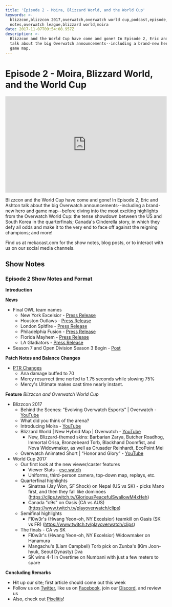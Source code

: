 ```yaml
---
title: 'Episode 2 - Moira, Blizzard World, and the World Cup'
keywords: >-
  blizzcon,blizzcon 2017,overwatch,overwatch world cup,podcast,episode,news,show
  notes,overwatch league,blizzard world,moira
date: 2017-11-07T09:54:08.957Z
description: >-
  Blizzcon and the World Cup have come and gone! In Episode 2, Eric and Ashton
  talk about the big Overwatch announcements--including a brand-new hero and
  game map.
---
```

# Episode 2 - Moira, Blizzard World, and the World Cup

<iframe width="100%" height="300" scrolling="no" frameborder="no" src="https://w.soundcloud.com/player/?url=https%3A//api.soundcloud.com/tracks/352479803&amp;color=%23ff5500&amp;auto_play=false&amp;hide_related=false&amp;show_comments=true&amp;show_user=true&amp;show_reposts=false&amp;show_teaser=true&amp;visual=true"></iframe>

Blizzcon and the World Cup have come and gone! In Episode 2, Eric and Ashton talk about the big Overwatch announcements--including a brand-new hero and game map--before diving into the most exciting highlights from the Overwatch World Cup: the tense showdown between the US and South Korea in the quarterfinals; Canada's Cinderella story, in which they defy all odds and make it to the very end to face off against the reigning champions; and more!

Find us at mekacast.com for the show notes, blog posts, or to interact with us on our social media channels.

## Show Notes

### Episode 2 Show Notes and Format

**Introduction**

**News**
 * Final OWL team names
   * New York Excelsior - [Press Release](http://blizz.ly/NYXL)
   * Houston Outlaws - [Press Release](https://overwatchleague.com/en-us/news/21164551)
   * London Spitfire - [Press Release](https://overwatchleague.com/en-us/news/21173802)
   * Philadelphia Fusion - [Press Release](https://overwatchleague.com/en-us/news/21173803)
   * Florida Mayhem - [Press Release](https://overwatchleague.com/en-us/news/21173801)
   * LA Gladiators - [Press Release](https://overwatchleague.com/en-us/news/21184890)
 * Season 7 and Open Division Season 3 Begin - [Post](https://playoverwatch.com/en-us/blog/21173548)

**Patch Notes and Balance Changes**
 * [PTR Changes](https://blizztrack.com/patch_notes/overwatch_ptr/41031)
   * Ana damage buffed to 70
   * Mercy resurrect time nerfed to 1.75 seconds while slowing 75%
   * Mercy's Ultimate makes cast time nearly instant.

**Feature** _Blizzcon and Overwatch World Cup_
 * Blizzcon 2017
   * Behind the Scenes: “Evolving Overwatch Esports” | Overwatch - [YouTube](https://youtu.be/AUPExXBfS1s)
   * What did you think of the arena?
   * Introducing Moira - [YouTube](https://www.youtube.com/watch?v=8tLopqeL9s8)
   * Blizzard World | New Hybrid Map | Overwatch - [YouTube](https://www.youtube.com/watch?v=Ii3Hce3_fOw)
     * New, Blizzard-themed skins: Barbarian Zarya, Butcher Roadhog, Immortal Orisa, Bronzebeard Torb, Blackhand Doomfist, and Nova Widowmaker, as well as Crusader Reinhardt, EcoPoint Mei
   * Overwatch Animated Short | “Honor and Glory” - [YouTube](https://www.youtube.com/watch?v=sQfk5HykiEk)
 * World Cup 2017
   * Our first look at the new viewer/caster features  
     * Viewer Stats - [esc.watch](https://esc.watch/tournaments/ow/overwatch-world-cup-2017)
     * Uniforms, third-person camera, top-down map, replays, etc.
   * Quarterfinal highlights
     * Sinatraa (Jay Won, SF Shock) on Nepal (US vs SK) - picks Mano first, and then they fall like dominoes (https://clips.twitch.tv/GloriousPeacefulSwallowM4xHeh)
     * Canada "c9s" on Oasis (CA vs AUS) (https://www.twitch.tv/playoverwatch/clips)
   * Semifinal highlights
     * Fl0w3r's (Hwang Yeon-oh, NY Excelsior) teamkill on Oasis (SK vs FR) (https://www.twitch.tv/playoverwatch/clips)
   * The finals - CA vs SK
     * Fl0w3r's (Hwang Yeon-oh, NY Excelsior) Widowmaker on Hanamura
     * Mangachu's (Liam Campbell) Torb pick on Zunba's (Kim Joon-hyuk, Seoul Dynasty) Dva
     * SK wins 4-1 in Overtime on Numbani with just a few meters to spare

**Concluding Remarks**
  * Hit up our site; first article should come out this week
  * Follow us on [Twitter](https://twitter.com/MEKAcast), like us on [Facebook](https://fb.me/mekacast/), join our [Discord](https://discord.gg/VFG9Cug), and review us
  * Also, check out [Pixelitis](http://pixelitis.io/)!
